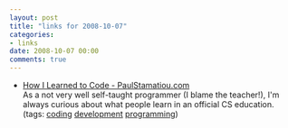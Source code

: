 ```yaml
---
layout: post
title: "links for 2008-10-07"
categories:
- links
date: 2008-10-07 00:00
comments: true
---
```


<ul class="delicious"><li>
                <div class="delicious-link"><a href="http://paulstamatiou.com/2008/10/06/how-i-learned-to-code">How I Learned to Code - PaulStamatiou.com</a></div>
                <div class="delicious-extended">As a not very well self-taught programmer (I blame the teacher!), I&#039;m always curious about what people learn in an official CS education.</div>
                <div class="delicious-tags">(tags: <a href="http://delicious.com/bsag/coding">coding</a> <a href="http://delicious.com/bsag/development">development</a> <a href="http://delicious.com/bsag/programming">programming</a>)</div>
            </li></ul>


